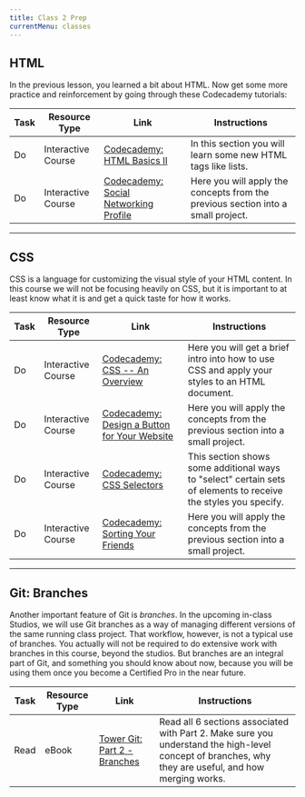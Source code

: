 ```yaml
---
title: Class 2 Prep
currentMenu: classes
---
```


## HTML

In the previous lesson, you learned a bit about HTML. Now get some more practice and reinforcement by going through these Codecademy tutorials:

Task | Resource Type | Link | Instructions
|----|---------------|------|-------------|
Do | Interactive Course | [Codecademy: HTML Basics II][html-basics-2] | In this section you will learn some new HTML tags like lists.
Do | Interactive Course | [Codecademy: Social Networking Profile][social-networking-profile] | Here you will apply the concepts from the previous section into a small project.

---

## CSS

CSS is a language for customizing the visual style of your HTML content. In this course we will not be focusing heavily on CSS, but it is important to at least know what it is and get a quick taste for how it works.

Task | Resource Type | Link | Instructions
|----|---------------|------|-------------|
Do | Interactive Course | [Codecademy: CSS -- An Overview][css-overview] | Here you will get a brief intro into how to use CSS and apply your styles to an HTML document.
Do | Interactive Course | [Codecademy: Design a Button for Your Website][design-button] | Here you will apply the concepts from the previous section into a small project.
Do | Interactive Course | [Codecademy: CSS Selectors][css-selectors] | This section shows some additional ways to "select" certain sets of elements to receive the styles you specify.
Do | Interactive Course | [Codecademy: Sorting Your Friends][sorting-your-friends] | Here you will apply the concepts from the previous section into a small project.

---

## Git: Branches

Another important feature of Git is *branches*. In the upcoming in-class Studios, we will use Git branches as a way of managing different versions of the same running class project. That workflow, however, is not a typical use of branches. You actually will not be required to do extensive work with branches in this course, beyond the studios. But branches are an integral part of Git, and something you should know about now, because you will be using them once you become a Certified Pro in the near future.

Task | Resource Type | Link | Instructions
|----|---------------|------|-------------|
Read | eBook | [Tower Git: Part 2 - Branches][tower-branches] | Read all 6 sections associated with Part 2. Make sure you understand the high-level concept of branches, why they are useful, and how merging works.


[html-basics-2]: https://www.codecademy.com/en/courses/web-beginner-en-y2Yjd/resume?curriculum_id=50579fb998b470000202dc8b

[social-networking-profile]: https://www.codecademy.com/en/courses/web-beginner-en-9x6JW/resume?curriculum_id=50579fb998b470000202dc8b

[css-overview]: https://www.codecademy.com/en/courses/web-beginner-en-TlhFi/resume?curriculum_id=50579fb998b470000202dc8b
[css-selectors]: https://www.codecademy.com/en/courses/web-beginner-en-WF0CF/resume?curriculum_id=50579fb998b470000202dc8b

[design-button]: https://www.codecademy.com/en/courses/web-beginner-en-UuBLw/resume?curriculum_id=50579fb998b470000202dc8b
[sorting-your-friends]: https://www.codecademy.com/en/courses/web-beginner-en-jNuXw/resume?curriculum_id=50579fb998b470000202dc8b

[tower-branches]: https://www.git-tower.com/learn/git/ebook/en/command-line/branching-merging/branching-can-change-your-life#start
